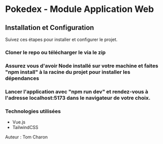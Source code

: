 # Pokedex - Module Application Web

## Installation et Configuration

Suivez ces étapes pour installer et configurer le projet.

### Cloner le repo ou télécharger le via le zip

### Assurez vous d'avoir Node installé sur votre machine et faites "npm install" à la racine du projet pour installer les dépendances

### Lancer l'application avec "npm run dev" et rendez-vous à l'adresse localhost:5173 dans le navigateur de votre choix.

### Technologies utilisées

- Vue.js
- TailwindCSS

Auteur : Tom Charon
 
